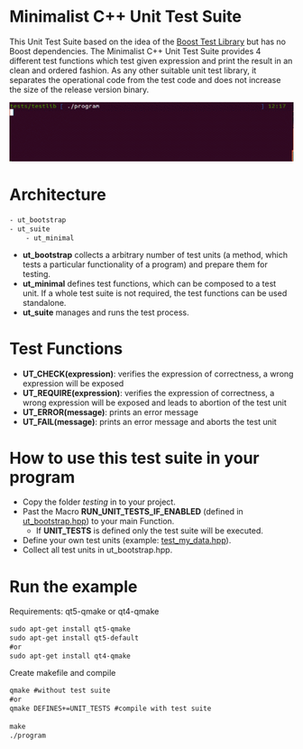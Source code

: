 Minimalist C++ Unit Test Suite
==============================
This Unit Test Suite based on the idea of the [Boost Test Library](http://www.boost.org/doc/libs/1_57_0/libs/test/doc/html/index.html) but  has no Boost dependencies. The Minimalist C++ Unit Test Suite provides 4 different test functions which test given expression and print the result in an clean and ordered fashion. As any other suitable unit test library, it separates the operational code from the test code and does not increase the size of the release version binary.

![Unit Test Suite demo](https://github.com/aufgang001/cpp-minimalist_unit_test_suite/blob/master/images/unit_test_demo.gif)

Architecture
============

    - ut_bootstrap
    - ut_suite
        - ut_minimal 

* **ut_bootstrap** collects a arbitrary number of test units (a method, which tests a particular functionality of a program) and prepare them for testing.
* **ut_minimal** defines test functions, which can be composed to a test unit. If a whole test suite is not required, the test functions can be used standalone.
* **ut_suite** manages and runs the test process.


Test Functions
==============
* **UT_CHECK(expression)**: verifies the expression of correctness, a wrong expression will be exposed
* **UT_REQUIRE(expression)**: verifies the expression of correctness, a wrong expression will be exposed and leads to abortion of the test unit
* **UT_ERROR(message)**: prints an error message
* **UT_FAIL(message)**: prints an error message and aborts the test unit


How to use this test suite in your program
==========================================
* Copy the folder _testing_ in to your project.
* Past the Macro **RUN_UNIT_TESTS_IF_ENABLED** (defined in [ut_bootstrap.hpp](testing/ut_bootstrap.hpp)) to your main Function.
    * If **UNIT_TESTS** is defined only the test suite will be executed.
* Define your own test units (example: [test_my_data.hpp](testing/test_my_data.hpp)).
* Collect all test units in ut_bootstrap.hpp.


Run the example
===============
Requirements: qt5-qmake or qt4-qmake

    sudo apt-get install qt5-qmake
    sudo apt-get install qt5-default
    #or
    sudo apt-get install qt4-qmake

Create makefile and compile

    qmake #without test suite
    #or
    qmake DEFINES+=UNIT_TESTS #compile with test suite
    
    make
    ./program
